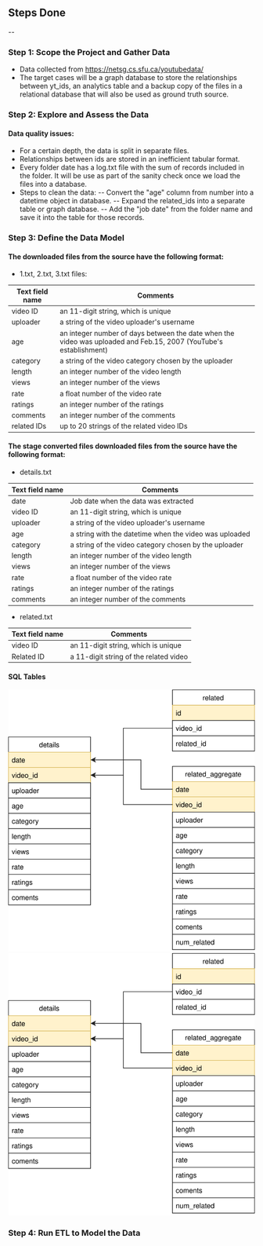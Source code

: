 ## Steps Done
--
### Step 1: Scope the Project and Gather Data
 - Data collected from https://netsg.cs.sfu.ca/youtubedata/
 - The target cases will be a graph database to store the relationships between yt_ids, an analytics table and a backup copy of the files in a relational database that will also be used as ground truth source.

### Step 2: Explore and Assess the Data
#### Data quality issues:
 - For a certain depth, the data is split in separate files.
 - Relationships between ids are stored in an inefficient tabular format.
 - Every folder date has a log.txt file with the sum of records included in the folder. It will be use as part of the sanity check once we load the files into a database.
 - Steps to clean the data:
	-- Convert the "age" column from number into a datetime object in database.
	-- Expand the related_ids into a separate table or graph database.
	-- Add the "job date" from the folder name and save it into the table for those records.

### Step 3: Define the Data Model
#### The downloaded files from the source have the following format:
 - 1.txt, 2.txt, 3.txt files:
 
Text field name | Comments
------------- | -------------
video ID | an 11-digit string, which is unique
uploader | a string of the video uploader's username
age | an integer number of days between the date when the video was uploaded and Feb.15, 2007 (YouTube's establishment)
category | a string of the video category chosen by the uploader
length | an integer number of the video length
views | an integer number of the views
rate | a float number of the video rate
ratings | an integer number of the ratings
comments | an integer number of the comments
related IDs | up to 20 strings of the related video IDs

#### The stage converted files downloaded files from the source have the following format:
 - details.txt

Text field name | Comments
------------- | -------------
date | Job date when the data was extracted
video ID | an 11-digit string, which is unique
uploader | a string of the video uploader's username
age | a string with the datetime when the video was uploaded 
category | a string of the video category chosen by the uploader
length | an integer number of the video length
views | an integer number of the views
rate | a float number of the video rate
ratings | an integer number of the ratings
comments | an integer number of the comments

 - related.txt

Text field name | Comments
------------- | -------------
video ID | an 11-digit string, which is unique
Related ID | a 11-digit string of the related video

#### SQL Tables 

![Alt text](https://raw.githubusercontent.com/danertor/ytgraph/master/doc/data_model.svg)
<img src="https://raw.githubusercontent.com/danertor/ytgraph/master/doc/data_model.svg">

### Step 4: Run ETL to Model the Data
